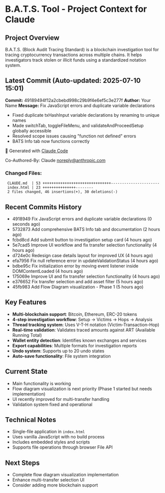 # B.A.T.S. Tool - Project Context for Claude

## Project Overview
B.A.T.S. (Block Audit Tracing Standard) is a blockchain investigation tool for tracing cryptocurrency transactions across multiple chains. It helps investigators track stolen or illicit funds using a standardized notation system.

## Latest Commit (Auto-updated: 2025-07-10 15:01)

**Commit:** 49189494f12a2cbebd998c29b9f4e6ef5c3e277f
**Author:** Your Name
**Message:** Fix JavaScript errors and duplicate variable declarations

- Fixed duplicate txHashInput variable declarations by renaming to unique names
- Made switchTab, toggleFileMenu, and validateAndProceedSetup globally accessible
- Resolved scope issues causing "function not defined" errors
- BATS Info tab now functions correctly

🤖 Generated with [Claude Code](https://claude.ai/code)

Co-Authored-By: Claude <noreply@anthropic.com>

### Changed Files:
```
 CLAUDE.md  | 53 +++++++++++++++++++++++++++++++----------------------
 index.html | 23 +++++++++++++++--------
 2 files changed, 46 insertions(+), 30 deletions(-)
```

## Recent Commits History

- 4918949 Fix JavaScript errors and duplicate variable declarations (0 seconds ago)
- 5732873 Add comprehensive BATS Info tab and documentation (2 hours ago)
- fcbd8cd Add submit button to investigation setup card (4 hours ago)
- 5e7cad5 Improve UI workflow and fix transfer selection functionality (4 hours ago)
- d724e0c Redesign case details layout for improved UX (4 hours ago)
- efa7956 Fix null reference error in updateValidationStatus (4 hours ago)
- bdbe95c Fix initialization error by moving event listener inside DOMContentLoaded (4 hours ago)
- 175069e Improve UI and fix transfer selection functionality (4 hours ago)
- e376652 Fix transfer selection and add asset filter (5 hours ago)
- 45fb983 Add Flow Diagram visualization - Phase 1 (5 hours ago)

## Key Features
- **Multi-blockchain support**: Bitcoin, Ethereum, ERC-20 tokens
- **4-step investigation workflow**: Setup → Victims → Hops → Analysis
- **Thread tracking system**: Uses V-T-H notation (Victim-Transaction-Hop)
- **Real-time validation**: Validates traced amounts against ART (Available Running Total)
- **Wallet entity detection**: Identifies known exchanges and services
- **Export capabilities**: Multiple formats for investigation reports
- **Undo system**: Supports up to 20 undo states
- **Auto-save functionality**: File system integration

## Current State
- Main functionality is working
- Flow diagram visualization is next priority (Phase 1 started but needs implementation)
- UI recently improved for multi-transfer handling
- Validation system fixed and operational

## Technical Notes
- Single-file application in `index.html`
- Uses vanilla JavaScript with no build process
- Includes embedded styles and scripts
- Supports file operations through browser File API

## Next Steps
- Complete flow diagram visualization implementation
- Enhance multi-transfer selection UI
- Consider adding more blockchain support
